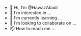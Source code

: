- 👋 Hi, I’m @HawazAbadi
- 👀 I’m interested in ...
- 🌱 I’m currently learning ...
- 💞️ I’m looking to collaborate on ...
- 📫 How to reach me ...

<!---
HawazAbadi/HawazAbadi is a ✨ special ✨ repository because its `README.md` (this file) appears on your GitHub profile.
You can click the Preview link to take a look at your changes.
--->

